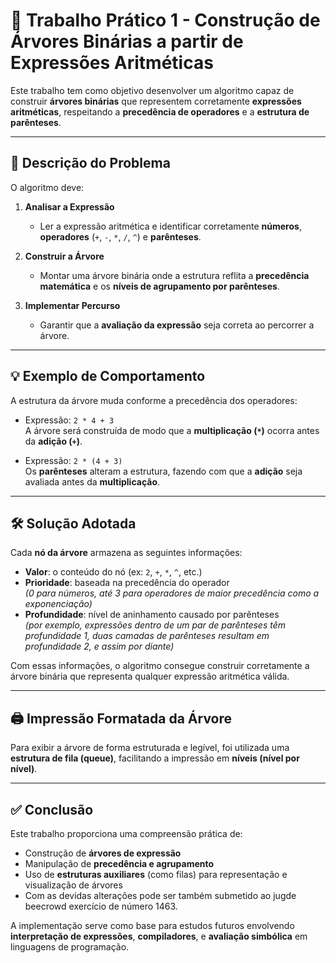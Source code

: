 # 🧮 Trabalho Prático 1 - Construção de Árvores Binárias a partir de Expressões Aritméticas

Este trabalho tem como objetivo desenvolver um algoritmo capaz de construir **árvores binárias** que representem corretamente **expressões aritméticas**, respeitando a **precedência de operadores** e a **estrutura de parênteses**.

---
## 📝 Descrição do Problema

O algoritmo deve:

1. **Analisar a Expressão**
   - Ler a expressão aritmética e identificar corretamente **números**, **operadores** (`+`, `-`, `*`, `/`, `^`) e **parênteses**.

2. **Construir a Árvore**
   - Montar uma árvore binária onde a estrutura reflita a **precedência matemática** e os **níveis de agrupamento por parênteses**.

3. **Implementar Percurso**
    - Garantir que a **avaliação da expressão** seja correta ao percorrer a árvore.

---

## 💡 Exemplo de Comportamento

A estrutura da árvore muda conforme a precedência dos operadores:

- Expressão: `2 * 4 + 3`  
  A árvore será construída de modo que a **multiplicação (`*`)** ocorra antes da **adição (`+`)**.

- Expressão: `2 * (4 + 3)`  
  Os **parênteses** alteram a estrutura, fazendo com que a **adição** seja avaliada antes da **multiplicação**.

---

## 🛠️ Solução Adotada

Cada **nó da árvore** armazena as seguintes informações:

- **Valor**: o conteúdo do nó (ex: `2`, `+`, `*`, `^`, etc.)
- **Prioridade**: baseada na precedência do operador  
  *(0 para números, até 3 para operadores de maior precedência como a exponenciação)*
- **Profundidade**: nível de aninhamento causado por parênteses  
  *(por exemplo, expressões dentro de um par de parênteses têm profundidade 1, duas camadas de parênteses resultam em profundidade 2, e assim por diante)*

Com essas informações, o algoritmo consegue construir corretamente a árvore binária que representa qualquer expressão aritmética válida.

---

## 🖨️ Impressão Formatada da Árvore

Para exibir a árvore de forma estruturada e legível, foi utilizada uma **estrutura de fila (queue)**, facilitando a impressão em **níveis (nível por nível)**.

---

## ✅ Conclusão

Este trabalho proporciona uma compreensão prática de:

- Construção de **árvores de expressão**
- Manipulação de **precedência e agrupamento**
- Uso de **estruturas auxiliares** (como filas) para representação e visualização de árvores
- Com as devidas alterações pode ser também submetido ao jugde beecrowd exercício de número 1463.

A implementação serve como base para estudos futuros envolvendo **interpretação de expressões**, **compiladores**, e **avaliação simbólica** em linguagens de programação.